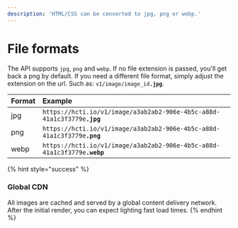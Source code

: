 ```yaml
---
description: 'HTML/CSS can be converted to jpg, png or webp.'
---
```


# File formats

The API supports `jpg`, `png` and `webp`. If no file extension is passed, you'll get back a png by default. If you need a different file format, simply adjust the extension on the url. Such as: `v1/image/image_id`**`.jpg`**.

| **Format** | **Example** |
| :--- | :--- |
| jpg | `https://hcti.io/v1/image/a3ab2ab2-906e-4b5c-a88d-41a1c3f3779e`**`.jpg`** |
| png | `https://hcti.io/v1/image/a3ab2ab2-906e-4b5c-a88d-41a1c3f3779e`**`.png`** |
| webp | `https://hcti.io/v1/image/a3ab2ab2-906e-4b5c-a88d-41a1c3f3779e`**`.webp`** |

{% hint style="success" %}
### **Global CDN**

All images are cached and served by a global content delivery network. After the initial render, you can expect lighting fast load times.
{% endhint %}

